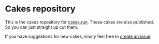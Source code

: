 # Cakes repository

This is the cakes repository for [cakes.run](https://cakes.run/). These cakes are also published. So you can just straight up cut them.

If you have suggestions for new cakes, kindly feel free to [create an issue](https://github.com/cake-cutter/issues)

